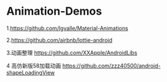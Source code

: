 # Animation-Demos

1.https://github.com/lgvalle/Material-Animations

2.https://github.com/airbnb/lottie-android

3.动画整理
https://github.com/XXApple/AndroidLibs

4 高仿新版58加载动画
https://github.com/zzz40500/android-shapeLoadingView


